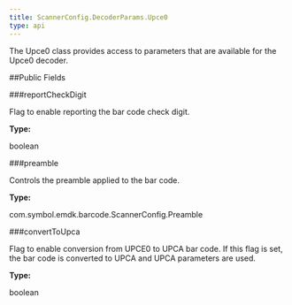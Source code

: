 ```yaml
---
title: ScannerConfig.DecoderParams.Upce0
type: api
---
```



The Upce0 class provides access to parameters that are available for
 the Upce0 decoder.

##Public Fields

###reportCheckDigit

Flag to enable reporting the bar code check digit.

**Type:**

boolean

###preamble

Controls the preamble applied to the bar code.

**Type:**

com.symbol.emdk.barcode.ScannerConfig.Preamble

###convertToUpca

Flag to enable conversion from UPCE0 to UPCA bar code. If this
 flag is set, the bar code is converted to UPCA and UPCA
 parameters are used.

**Type:**

boolean

